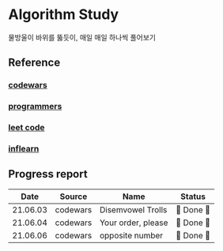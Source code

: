 # Algorithm Study

물방울이 바위를 뚫듯이, 매일 매일 하나씩 풀어보기

## Reference

### [codewars](https://www.codewars.com/dashboard)

### [programmers](https://programmers.co.kr/)

### [leet code](https://leetcode.com/)

### [inflearn](https://www.inflearn.com/)

## Progress report

|   Date   | Source   | Name               | Status     |
| :------: | -------- | ------------------ | ---------- |
| 21.06.03 | codewars | Disemvowel Trolls  | 🎉 Done 🎉 |
| 21.06.04 | codewars | Your order, please | 🎉 Done 🎉 |
| 21.06.06 | codewars | opposite number    | 🎉 Done 🎉 |

